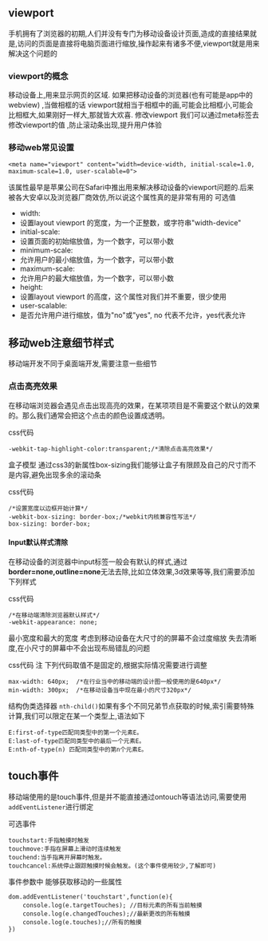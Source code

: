﻿## viewport

手机拥有了浏览器的初期,人们并没有专门为移动设备设计页面,造成的直接结果就是,访问的页面是直接将电脑页面进行缩放,操作起来有诸多不便,viewport就是用来解决这个问题的

### viewport的概念
移动设备上,用来显示网页的区域.
如果把移动设备的浏览器(也有可能是app中的webview) ,当做相框的话
viewport就相当于相框中的画,可能会比相框小,可能会比相框大,如果刚好一样大,那就皆大欢喜.
修改viewport
我们可以通过meta标签去修改viewport的值 ,防止滚动条出现,提升用户体验

### 移动web常见设置


```
<meta name="viewport" content="width=device-width, initial-scale=1.0, maximum-scale=1.0, user-scalable=0">
```


该属性最早是苹果公司在Safari中推出用来解决移动设备的viewport问题的.后来被各大安卓以及浏览器厂商效仿,所以说这个属性真的是非常有用的
可选值
* width:
 * 设置layout viewport 的宽度，为一个正整数，或字符串"width-device"
* initial-scale:
 * 设置页面的初始缩放值，为一个数字，可以带小数
* minimum-scale:
 * 允许用户的最小缩放值，为一个数字，可以带小数
* maximum-scale:
 * 允许用户的最大缩放值，为一个数字，可以带小数
* height:
 * 设置layout viewport 的高度，这个属性对我们并不重要，很少使用
* user-scalable:
 * 是否允许用户进行缩放，值为"no"或"yes", no 代表不允许，yes代表允许


## 移动web注意细节样式

移动端开发不同于桌面端开发,需要注意一些细节

### 点击高亮效果
在移动端浏览器会遇见点击出现高亮的效果，在某项项目是不需要这个默认的效果的。那么我们通常会把这个点击的颜色设置成透明。

css代码


```
-webkit-tap-highlight-color:transparent;/*清除点击高亮效果*/
```


盒子模型
通过css3的新属性box-sizing我们能够让盒子有限顾及自己的尺寸而不是内容,避免出现多余的滚动条

css代码


```
/*设置宽度以边框开始计算*/
-webkit-box-sizing: border-box;/*webkit内核兼容性写法*/
box-sizing: border-box;
```


#### Input默认样式清除
在移动设备的浏览器中input标签一般会有默认的样式,通过**border=none,outline=none**无法去除,比如立体效果,3d效果等等,我们需要添加下列样式

css代码


```
/*在移动端清除浏览器默认样式*/
-webkit-appearance: none;
```


最小宽度和最大的宽度
考虑到移动设备在大尺寸的的屏幕不会过度缩放 失去清晰度,在小尺寸的屏幕中不会出现布局错乱的问题

css代码
注 下列代码取值不是固定的,根据实际情况需要进行调整


```
max-width: 640px;  /*在行业当中的移动端的设计图一般使用的是640px*/
min-width: 300px;  /*在移动设备当中现在最小的尺寸320px*/
```


结构伪类选择器
`nth-child()`如果有多个不同兄弟节点获取的时候,索引需要特殊计算,我们可以限定在某一个类型上,语法如下



```
E:first-of-type匹配同类型中的第一个元素E。
E:last-of-type匹配同类型中的最后一个元素E。
E:nth-of-type(n) 匹配同类型中的第n个元素E。
```



## touch事件

移动端使用的是touch事件,但是并不能直接通过ontouch等语法访问,需要使用`addEventListener`进行绑定

可选事件

```
touchstart:手指触摸时触发
touchmove:手指在屏幕上滑动时连续触发
touchend:当手指离开屏幕时触发。
touchcancel:系统停止跟踪触摸时候会触发。(这个事件使用较少,了解即可)
```

事件参数中 能够获取移动的一些属性

```
dom.addEventListener('touchstart',function(e){
    console.log(e.targetTouches); //目标元素的所有当前触摸
    console.log(e.changedTouches);//最新更改的所有触摸
    console.log(e.touches);//所有的触摸
})
```

